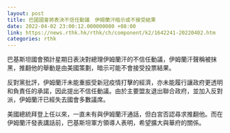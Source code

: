 ```yaml
---
layout: post
title: 巴國國會將表決不信任動議　伊姆蘭汗暗示或不接受結果
date: 2022-04-02 23:00:12.000000000 +08:00
link: https://news.rthk.hk/rthk/ch/component/k2/1642241-20220402.htm
categories: rthk
---
```


巴基斯坦國會預計星期日表決對總理伊姆蘭汗的不信任動議，伊姆蘭汗聲稱被抹黑，推翻他的舉動是由美國策劃，暗示可能不會接受投票結果。

反對黨批評，伊姆蘭汗未能重振受新冠疫情打擊的經濟，亦未能履行讓政府更透明和負責任的承諾，因此提出不信任動議。由於主要盟友退出聯合政府，並加入反對派，伊姆蘭汗已經失去國會多數議席。

美國總統拜登上任以來，一直未有與伊姆蘭汗通話，但白宮否認尋求推翻他。而在伊姆蘭汗發表講話前，巴基斯坦軍方領導人表明，希望擴大與華府的關係。
